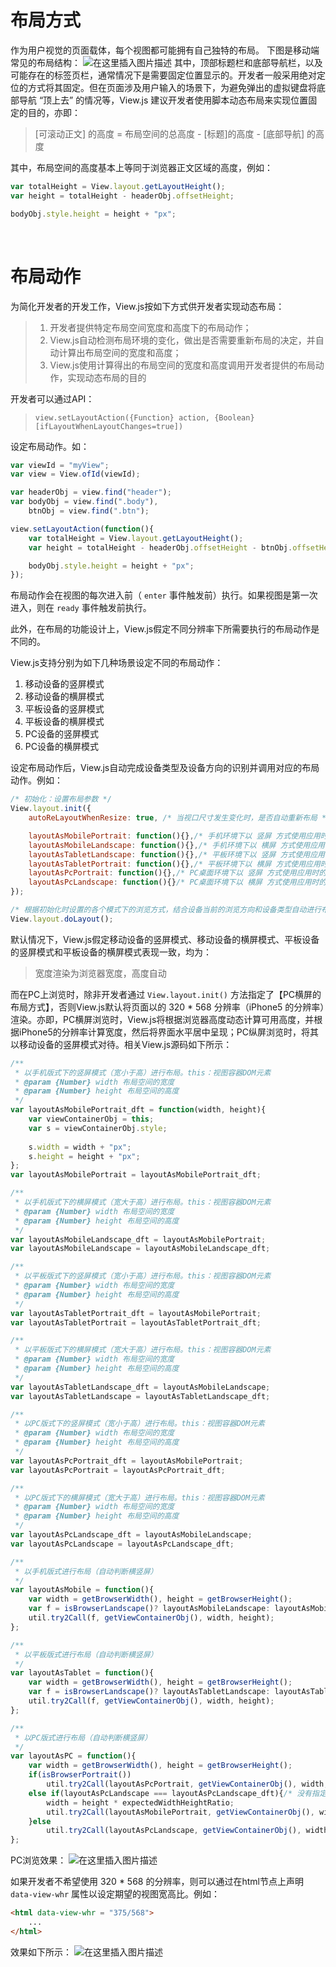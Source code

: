# 布局方式
作为用户视觉的页面载体，每个视图都可能拥有自己独特的布局。
下图是移动端常见的布局结构：
![在这里插入图片描述](https://img-blog.csdnimg.cn/20190303194147538.png?x-oss-process=image/watermark,type_ZmFuZ3poZW5naGVpdGk,shadow_10,text_aHR0cHM6Ly9ibG9nLmNzZG4ubmV0L2Jhb3poYW5nMDA3,size_16,color_FFFFFF,t_70)
其中，顶部标题栏和底部导航栏，以及可能存在的标签页栏，通常情况下是需要固定位置显示的。开发者一般采用绝对定位的方式将其固定。但在页面涉及用户输入的场景下，为避免弹出的虚拟键盘将底部导航 “顶上去” 的情况等，View.js 建议开发者使用脚本动态布局来实现位置固定的目的，亦即：

> [可滚动正文] 的高度 = 布局空间的总高度 - [标题]的高度 - [底部导航] 的高度

其中，布局空间的高度基本上等同于浏览器正文区域的高度，例如：
```js
var totalHeight = View.layout.getLayoutHeight();
var height = totalHeight - headerObj.offsetHeight;

bodyObj.style.height = height + "px";
```
<br/>

# 布局动作
为简化开发者的开发工作，View.js按如下方式供开发者实现动态布局：

> 1. 开发者提供特定布局空间宽度和高度下的布局动作；
> 2. View.js自动检测布局环境的变化，做出是否需要重新布局的决定，并自动计算出布局空间的宽度和高度；
> 3. View.js使用计算得出的布局空间的宽度和高度调用开发者提供的布局动作，实现动态布局的目的



开发者可以通过API：
> `view.setLayoutAction({Function} action, {Boolean} [ifLayoutWhenLayoutChanges=true])` 

设定布局动作。如：
```js
var viewId = "myView";
var view = View.ofId(viewId);

var headerObj = view.find("header");
var bodyObj = view.find(".body"),
	btnObj = view.find(".btn");

view.setLayoutAction(function(){
	var totalHeight = View.layout.getLayoutHeight();
	var height = totalHeight - headerObj.offsetHeight - btnObj.offsetHeight;

	bodyObj.style.height = height + "px";
});
```

布局动作会在视图的每次进入前（ `enter` 事件触发前）执行。如果视图是第一次进入，则在 `ready` 事件触发前执行。


此外，在布局的功能设计上，View.js假定不同分辨率下所需要执行的布局动作是不同的。

View.js支持分别为如下几种场景设定不同的布局动作：

 1. 移动设备的竖屏模式
 2. 移动设备的横屏模式
 3. 平板设备的竖屏模式
 4. 平板设备的横屏模式
 5. PC设备的竖屏模式
 6. PC设备的横屏模式

设定布局动作后，View.js自动完成设备类型及设备方向的识别并调用对应的布局动作。例如：
```js
/* 初始化：设置布局参数 */
View.layout.init({
	autoReLayoutWhenResize: true, /* 当视口尺寸发生变化时，是否自动重新布局 */

	layoutAsMobilePortrait: function(){},/* 手机环境下以 竖屏 方式使用应用时的布局方式 */
	layoutAsMobileLandscape: function(){},/* 手机环境下以 横屏 方式使用应用时的布局方式 */
	layoutAsTabletLandscape: function(){},/* 平板环境下以 竖屏 方式使用应用时的布局方式 */
	layoutAsTabletPortrait: function(){},/* 平板环境下以 横屏 方式使用应用时的布局方式 */
	layoutAsPcPortrait: function(){},/* PC桌面环境下以 竖屏 方式使用应用时的布局方式 */
	layoutAsPcLandscape: function(){}/* PC桌面环境下以 横屏 方式使用应用时的布局方式 */
});

/* 根据初始化时设置的各个模式下的浏览方式，结合设备当前的浏览方向和设备类型自动进行布局 */
View.layout.doLayout();
```

默认情况下，View.js假定移动设备的竖屏模式、移动设备的横屏模式、平板设备的竖屏模式和平板设备的横屏模式表现一致，均为：
> 宽度渲染为浏览器宽度，高度自动

而在PC上浏览时，除非开发者通过 `View.layout.init()` 方法指定了【PC横屏的布局方式】，否则View.js默认将页面以的 320 * 568 分辨率（iPhone5 的分辨率）渲染。亦即，PC横屏浏览时，View.js将根据浏览器高度动态计算可用高度，并根据iPhone5的分辨率计算宽度，然后将界面水平居中呈现；PC纵屏浏览时，将其以移动设备的竖屏模式对待。相关View.js源码如下所示：
```js
/**
 * 以手机版式下的竖屏模式（宽小于高）进行布局。this：视图容器DOM元素
 * @param {Number} width 布局空间的宽度
 * @param {Number} height 布局空间的高度
 */
var layoutAsMobilePortrait_dft = function(width, height){
	var viewContainerObj = this;
	var s = viewContainerObj.style;
	
	s.width = width + "px";
	s.height = height + "px";
};
var layoutAsMobilePortrait = layoutAsMobilePortrait_dft;

/**
 * 以手机版式下的横屏模式（宽大于高）进行布局。this：视图容器DOM元素
 * @param {Number} width 布局空间的宽度
 * @param {Number} height 布局空间的高度
 */
var layoutAsMobileLandscape_dft = layoutAsMobilePortrait;
var layoutAsMobileLandscape = layoutAsMobileLandscape_dft;

/**
 * 以平板版式下的竖屏模式（宽小于高）进行布局。this：视图容器DOM元素
 * @param {Number} width 布局空间的宽度
 * @param {Number} height 布局空间的高度
 */
var layoutAsTabletPortrait_dft = layoutAsMobilePortrait;
var layoutAsTabletPortrait = layoutAsTabletPortrait_dft;

/**
 * 以平板版式下的横屏模式（宽大于高）进行布局。this：视图容器DOM元素
 * @param {Number} width 布局空间的宽度
 * @param {Number} height 布局空间的高度
 */
var layoutAsTabletLandscape_dft = layoutAsMobileLandscape;
var layoutAsTabletLandscape = layoutAsTabletLandscape_dft;

/**
 * 以PC版式下的竖屏模式（宽小于高）进行布局。this：视图容器DOM元素
 * @param {Number} width 布局空间的宽度
 * @param {Number} height 布局空间的高度
 */
var layoutAsPcPortrait_dft = layoutAsMobilePortrait;
var layoutAsPcPortrait = layoutAsPcPortrait_dft;

/**
 * 以PC版式下的横屏模式（宽大于高）进行布局。this：视图容器DOM元素
 * @param {Number} width 布局空间的宽度
 * @param {Number} height 布局空间的高度
 */
var layoutAsPcLandscape_dft = layoutAsMobileLandscape;
var layoutAsPcLandscape = layoutAsPcLandscape_dft;

/**
 * 以手机版式进行布局（自动判断横竖屏）
 */
var layoutAsMobile = function(){
	var width = getBrowserWidth(), height = getBrowserHeight();
	var f = isBrowserLandscape()? layoutAsMobileLandscape: layoutAsMobilePortrait;
	util.try2Call(f, getViewContainerObj(), width, height);
};

/**
 * 以平板版式进行布局（自动判断横竖屏）
 */
var layoutAsTablet = function(){
	var width = getBrowserWidth(), height = getBrowserHeight();
	var f = isBrowserLandscape()? layoutAsTabletLandscape: layoutAsTabletPortrait;
	util.try2Call(f, getViewContainerObj(), width, height);
};

/**
 * 以PC版式进行布局（自动判断横竖屏）
 */
var layoutAsPC = function(){
	var width = getBrowserWidth(), height = getBrowserHeight();
	if(isBrowserPortrait())
		util.try2Call(layoutAsPcPortrait, getViewContainerObj(), width, height);
	else if(layoutAsPcLandscape === layoutAsPcLandscape_dft){/* 没有指定自定义的PC横屏布局办法，则以蓝图手机版式布局 */
		width = height * expectedWidthHeightRatio;
		util.try2Call(layoutAsMobilePortrait, getViewContainerObj(), width, height);
	}else
		util.try2Call(layoutAsPcLandscape, getViewContainerObj(), width, height);
};
```
PC浏览效果：
![在这里插入图片描述](https://img-blog.csdnimg.cn/20190303200402825.png?x-oss-process=image/watermark,type_ZmFuZ3poZW5naGVpdGk,shadow_10,text_aHR0cHM6Ly9ibG9nLmNzZG4ubmV0L2Jhb3poYW5nMDA3,size_16,color_FFFFFF,t_70)

如果开发者不希望使用 320 * 568 的分辨率，则可以通过在html节点上声明 `data-view-whr` 属性以设定期望的视图宽高比。例如：
```html
<html data-view-whr = "375/568">
	...
</html>
```
效果如下所示：
![在这里插入图片描述](https://img-blog.csdnimg.cn/20190303201217485.png?x-oss-process=image/watermark,type_ZmFuZ3poZW5naGVpdGk,shadow_10,text_aHR0cHM6Ly9ibG9nLmNzZG4ubmV0L2Jhb3poYW5nMDA3,size_16,color_FFFFFF,t_70)
